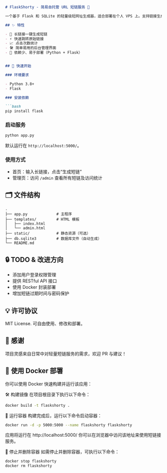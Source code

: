 
```markdown
# FlaskShorty - 简易自托管 URL 短链服务 🚀

一个基于 Flask 和 SQLite 的轻量级短网址生成器，适合部署在个人 VPS 上。支持链接生成、自动跳转、访问统计与后台管理。

## ✨ 特性

- 🧠 长链接一键生成短链
- ⚡ 快速跳转原始链接
- 📈 点击次数统计
- 🛠️ 简单易用的后台管理界面
- 🐍 依赖少、易于部署（Python + Flask）


## 🚀 快速开始

### 环境要求

- Python 3.8+
- Flask

### 安装依赖

```bash
pip install flask
```

### 启动服务

```bash
python app.py
```

默认运行在 `http://localhost:5000/`。

### 使用方式

- 首页：输入长链接，点击“生成短链”
- 管理页：访问 `/admin` 查看所有短链及访问统计

## 🗂️ 文件结构

```
.
├── app.py             # 主程序
├── templates/         # HTML 模板
│   ├── index.html
│   └── admin.html
├── static/            # 静态资源（可选）
├── db.sqlite3         # 数据库文件（自动生成）
└── README.md
```

## 🔒 TODO & 改进方向

- 添加用户登录权限管理
- 提供 RESTful API 接口
- 使用 Docker 封装部署
- 增加短链过期时间与密码保护

## 💡 许可协议

MIT License. 可自由使用、修改和部署。

## 🙌 感谢

项目灵感来自日常中对轻量短链服务的需求，欢迎 PR 与建议！


## 🐳 使用 Docker 部署
你可以使用 Docker 快速构建并运行该应用：​

🛠️ 构建镜像
在项目根目录下执行以下命令：​

```bash
docker build -t flaskshorty .
```

🚀 运行容器
构建完成后，运行以下命令启动容器：​

```bash
docker run -d -p 5000:5000 --name flaskshorty flaskshorty
```
应用将运行在 http://localhost:5000/
你可以在浏览器中访问该地址来使用短链接服务。​

🧹 停止并删除容器
如需停止并删除容器，可执行以下命令：​

```bash
docker stop flaskshorty
docker rm flaskshorty
```
